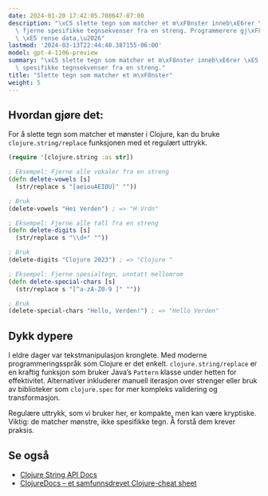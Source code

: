 ```yaml
---
date: 2024-01-20 17:42:05.708647-07:00
description: "\xC5 slette tegn som matcher et m\xF8nster inneb\xE6rer \xE5 finne og\
  \ fjerne spesifikke tegnsekvenser fra en streng. Programmerere gj\xF8r dette for\
  \ \xE5 rense data,\u2026"
lastmod: '2024-03-13T22:44:40.387155-06:00'
model: gpt-4-1106-preview
summary: "\xC5 slette tegn som matcher et m\xF8nster inneb\xE6rer \xE5 finne og fjerne\
  \ spesifikke tegnsekvenser fra en streng."
title: "Slette tegn som matcher et m\xF8nster"
weight: 5
---
```


## Hvordan gjøre det:
For å slette tegn som matcher et mønster i Clojure, kan du bruke `clojure.string/replace` funksjonen med et regulært uttrykk.

```Clojure
(require '[clojure.string :as str])

; Eksempel: Fjerne alle vokaler fra en streng
(defn delete-vowels [s]
  (str/replace s "[aeiouAEIOU]" ""))

; Bruk
(delete-vowels "Hei Verden") ; => "H Vrdn"
```

```Clojure
; Eksempel: Fjerne alle tall fra en streng
(defn delete-digits [s]
  (str/replace s "\\d+" ""))

; Bruk
(delete-digits "Clojure 2023") ; => "Clojure "
```

```Clojure
; Eksempel: Fjerne spesialtegn, unntatt mellomrom
(defn delete-special-chars [s]
  (str/replace s "[^a-zA-Z0-9 ]" ""))

; Bruk
(delete-special-chars "Hello, Verden!") ; => "Hello Verden"
```

## Dykk dypere
I eldre dager var tekstmanipulasjon kronglete. Med moderne programmeringsspråk som Clojure er det enkelt. `clojure.string/replace` er en kraftig funksjon som bruker Java’s `Pattern` klasse under hetten for effektivitet. Alternativer inkluderer manuell iterasjon over strenger eller bruk av biblioteker som `clojure.spec` for mer kompleks validering og transformasjon.

Regulære uttrykk, som vi bruker her, er kompakte, men kan være kryptiske. Viktig: de matcher mønstre, ikke spesifikke tegn. Å forstå dem krever praksis.

## Se også
- [Clojure String API Docs](https://clojuredocs.org/clojure.string/replace)
- [ClojureDocs – et samfunnsdrevet Clojure-cheat sheet](https://clojuredocs.org/)
